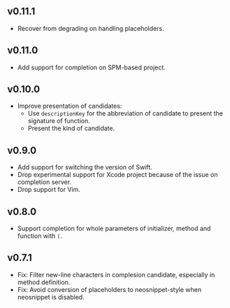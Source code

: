 ## v0.11.1

- Recover from degrading on handling placeholders.


## v0.11.0

- Add support for completion on SPM-based project.


## v0.10.0

- Improve presentation of candidates:
    - Use `descriptionKey` for the abbreviation of candidate to present the signature of function.
    - Present the kind of candidate.


## v0.9.0

- Add support for switching the version of Swift.
- Drop experimental support for Xcode project because of the issue on completion server.
- Drop support for Vim.


## v0.8.0

- Support completion for whole parameters of initializer, method and function with `(`.


## v0.7.1

- Fix: Filter new-line characters in complesion candidate, especially in method definition.
- Fix: Avoid conversion of placeholders to neosnippet-style when neosnippet is disabled.
